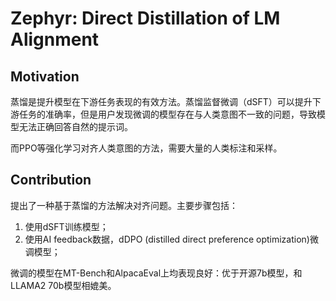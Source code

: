 # Zephyr: Direct Distillation of LM Alignment

## Motivation

蒸馏是提升模型在下游任务表现的有效方法。蒸馏监督微调（dSFT）可以提升下游任务的准确率，但是用户发现微调的模型存在与人类意图不一致的问题，导致模型无法正确回答自然的提示词。

而PPO等强化学习对齐人类意图的方法，需要大量的人类标注和采样。

## Contribution

提出了一种基于蒸馏的方法解决对齐问题。主要步骤包括：

1. 使用dSFT训练模型；
2. 使用AI feedback数据，dDPO (distilled direct preference optimization)微调模型；

微调的模型在MT-Bench和AlpacaEval上均表现良好：优于开源7b模型，和LLAMA2 70b模型相媲美。
